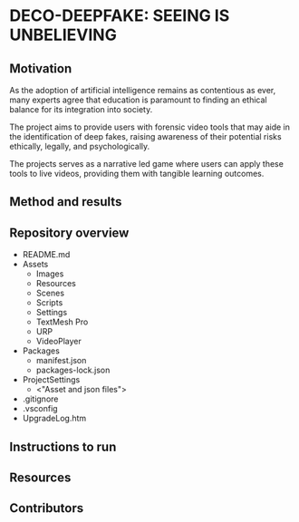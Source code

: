 # DECO-DEEPFAKE: SEEING IS UNBELIEVING

## Motivation
As the adoption of artificial intelligence remains as contentious as ever, many experts agree that education is paramount to finding an ethical balance for its integration into society. 

The project aims to provide users with forensic video tools that may aide in the identification of deep fakes, raising awareness of their potential risks ethically, legally, and psychologically.

The projects serves as a narrative led game where users can apply these tools to live videos, providing them with tangible learning outcomes. 


## Method and results

## Repository overview

- README.md
- Assets
   - Images
   - Resources
   - Scenes
   - Scripts
   - Settings
   - TextMesh Pro
   - URP
   - VideoPlayer
- Packages
   - manifest.json
   - packages-lock.json
- ProjectSettings
   - <"Asset and json files">
- .gitignore
- .vsconfig
- UpgradeLog.htm

## Instructions to run

## Resources

## Contributors
